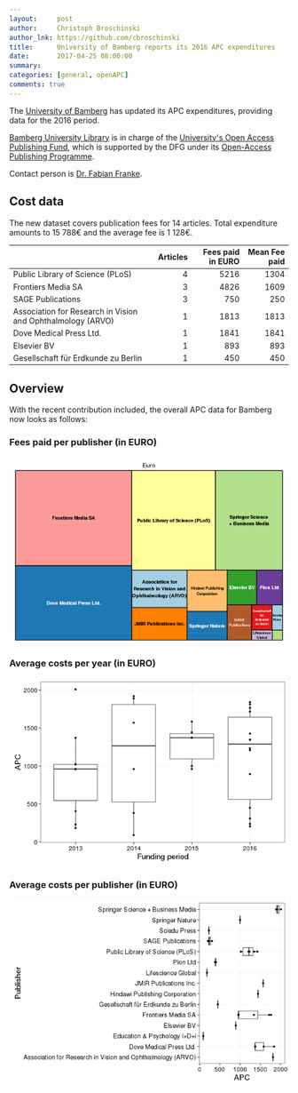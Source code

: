 ```yaml
---
layout:     post
author:     Christoph Broschinski
author_lnk: https://github.com/cbroschinski
title:      University of Bamberg reports its 2016 APC expenditures
date:       2017-04-25 08:00:00
summary:    
categories: [general, openAPC]
comments: true
---
```




The [University of Bamberg](https://www.uni-bamberg.de/en/) has updated its APC expenditures, providing data for the 2016 period.

[Bamberg University Library](http://www.uni-bamberg.de/en/ub/) is in charge of the [University's Open Access Publishing Fund](http://www.uni-bamberg.de/en/ub/publishing/open-access-publishing/open-access-funds), which is supported by the DFG under its [Open-Access Publishing Programme](http://www.dfg.de/en/research_funding/programmes/infrastructure/lis/funding_opportunities/open_access/).

Contact person is [Dr. Fabian Franke](mailto:fabian.franke@uni-bamberg.de).

## Cost data



The new dataset covers publication fees for 14 articles. Total expenditure amounts to 15 788€ and the average fee is 1 128€.


|                                                            | Articles| Fees paid in EURO| Mean Fee paid|
|:-----------------------------------------------------------|--------:|-----------------:|-------------:|
|Public Library of Science (PLoS)                            |        4|              5216|          1304|
|Frontiers Media SA                                          |        3|              4826|          1609|
|SAGE Publications                                           |        3|               750|           250|
|Association for Research in Vision and Ophthalmology (ARVO) |        1|              1813|          1813|
|Dove Medical Press Ltd.                                     |        1|              1841|          1841|
|Elsevier BV                                                 |        1|               893|           893|
|Gesellschaft für Erdkunde zu Berlin                         |        1|               450|           450|

## Overview

With the recent contribution included, the overall APC data for Bamberg now looks as follows:

### Fees paid per publisher (in EURO)

![plot of chunk tree_bamberg_2017_04_25_full](/figure/tree_bamberg_2017_04_25_full-1.png)

###  Average costs per year (in EURO)

![plot of chunk box_bamberg_2017_04_25_year_full](/figure/box_bamberg_2017_04_25_year_full-1.png)

###  Average costs per publisher (in EURO)

![plot of chunk box_bamberg_2017_04_25_publisher_full](/figure/box_bamberg_2017_04_25_publisher_full-1.png)
